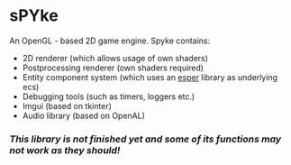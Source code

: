 # sPYke
An OpenGL - based 2D game engine. Spyke contains:
* 2D renderer (which allows usage of own shaders)
* Postprocessing renderer (own shaders required)
* Entity component system (which uses an [esper](https://github.com/benmoran56/esper) library as underlying ecs)
* Debugging tools (such as timers, loggers etc.)
* Imgui (based on tkinter)
* Audio library (based on OpenAL)

### _This library is not finished yet and some of its functions may not work as they should!_
